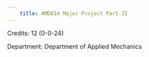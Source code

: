 ```yaml
---
    title: AMD814 Major Project Part-II
---
```

Credits: 12 (0-0-24)

Department: Department of Applied Mechanics

